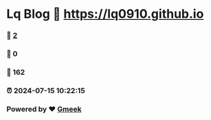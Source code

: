 # Lq Blog :link: https://lq0910.github.io 
### :page_facing_up: [2](https://lq0910.github.io/tag.html) 
### :speech_balloon: 0 
### :hibiscus: 162 
### :alarm_clock: 2024-07-15 10:22:15 
### Powered by :heart: [Gmeek](https://github.com/Meekdai/Gmeek)
